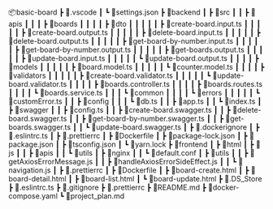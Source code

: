 📦basic-board
┣ 📂.vscode
┃ ┗ 📜settings.json
┣ 📂backend
┃ ┣ 📂src
┃ ┃ ┣ 📂apis
┃ ┃ ┃ ┣ 📂boards
┃ ┃ ┃ ┃ ┣ 📂dto
┃ ┃ ┃ ┃ ┃ ┣ 📜create-board.input.ts
┃ ┃ ┃ ┃ ┃ ┣ 📜create-board.output.ts
┃ ┃ ┃ ┃ ┃ ┣ 📜delete-board.input.ts
┃ ┃ ┃ ┃ ┃ ┣ 📜delete-board.output.ts
┃ ┃ ┃ ┃ ┃ ┣ 📜get-board-by-number.input.ts
┃ ┃ ┃ ┃ ┃ ┣ 📜get-board-by-number.output.ts
┃ ┃ ┃ ┃ ┃ ┣ 📜get-boards.output.ts
┃ ┃ ┃ ┃ ┃ ┣ 📜update-board.input.ts
┃ ┃ ┃ ┃ ┃ ┗ 📜update-board.output.ts
┃ ┃ ┃ ┃ ┣ 📂models
┃ ┃ ┃ ┃ ┃ ┣ 📜board.model.ts
┃ ┃ ┃ ┃ ┃ ┗ 📜counter.model.ts
┃ ┃ ┃ ┃ ┣ 📂validators
┃ ┃ ┃ ┃ ┃ ┣ 📜create-board.validator.ts
┃ ┃ ┃ ┃ ┃ ┗ 📜update-board.validator.ts
┃ ┃ ┃ ┃ ┣ 📜boards.controller.ts
┃ ┃ ┃ ┃ ┣ 📜boards.routes.ts
┃ ┃ ┃ ┃ ┗ 📜boards.service.ts
┃ ┃ ┃ ┗ 📂common
┃ ┃ ┃ ┃ ┗ 📂errors
┃ ┃ ┃ ┃ ┃ ┗ 📜customError.ts
┃ ┃ ┣ 📂config
┃ ┃ ┃ ┗ 📜db.ts
┃ ┃ ┣ 📜app.ts
┃ ┃ ┗ 📜index.ts
┃ ┣ 📂swagger
┃ ┃ ┣ 📜config.ts
┃ ┃ ┣ 📜create-board.swagger.ts
┃ ┃ ┣ 📜delete-board.swagger.ts
┃ ┃ ┣ 📜get-board-by-number.swagger.ts
┃ ┃ ┣ 📜get-boards.swagger.ts
┃ ┃ ┗ 📜update-board.swagger.ts
┃ ┣ 📜.dockerignore
┃ ┣ 📜.eslintrc.ts
┃ ┣ 📜.prettierrc
┃ ┣ 📜Dockerfile
┃ ┣ 📜package-lock.json
┃ ┣ 📜package.json
┃ ┣ 📜tsconfig.json
┃ ┗ 📜yarn.lock
┣ 📂frontend
┃ ┣ 📂html
┃ ┣ 📂js
┃ ┃ ┣ 📂apis
┃ ┃ ┗ 📂utils
┃ ┣ 📂nginx
┃ ┃ ┗ 📜default.conf
┃ ┣ 📂utils
┃ ┃ ┣ 📜getAxiosErrorMessage.js
┃ ┃ ┣ 📜handleAxiosErrorSideEffect.js
┃ ┃ ┗ 📜navigation.js
┃ ┣ 📜.prettierrc
┃ ┣ 📜Dockerfile
┃ ┣ 📜board-create.html
┃ ┣ 📜board-detail.html
┃ ┣ 📜board-list.html
┃ ┗ 📜board-update.html
┣ 📜.DS_Store
┣ 📜.eslintrc.ts
┣ 📜.gitignore
┣ 📜.prettierrc
┣ 📜README.md
┣ 📜docker-compose.yaml
┗ 📜project_plan.md
